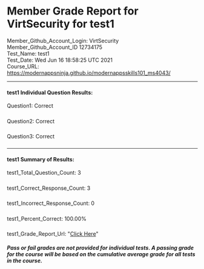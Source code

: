 # Member Grade Report for VirtSecurity for test1  
   
Member_Github_Account_Login: VirtSecurity  
Member_Github_Account_ID 12734175  
Test_Name: test1  
Test_Date: Wed Jun 16 18:58:25 UTC 2021  
Course_URL: https://modernappsninja.github.io/modernappsskills101_ms4043/  
   
---  
#### test1 Individual Question Results:  
Question1: Correct  
#####  
Question2: Correct  
#####  
Question3: Correct  
#####  
---  
#### test1 Summary of Results:  
test1_Total_Question_Count: 3  
#####  
test1_Correct_Response_Count: 3  
#####  
test1_Incorrect_Response_Count: 0  
#####  
test1_Percent_Correct: 100.00%  
#####  
test1_Grade_Report_Url: "[Click Here](https://github.com/modernappsninjas/VirtSecurity/blob/main/static/userdata/courses/modernappsskills101_ms4043/grade_report.pr110.test1.md)"
##### Pass or fail grades are not provided for individual tests. A passing grade for the course will be based on the cumulative average grade for all tests in the course.  
